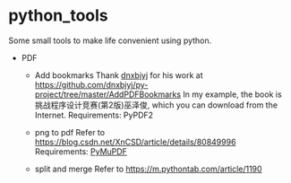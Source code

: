 # python_tools
Some small tools to make life convenient using python.

- PDF
    - Add bookmarks
    Thank [dnxbjyj](https://github.com/dnxbjyj) for his work at https://github.com/dnxbjyj/py-project/tree/master/AddPDFBookmarks 
    In my example, the book is  挑战程序设计竞赛(第2版)巫泽俊, which you can download from the Internet.
    Requirements: PyPDF2

    - png to pdf
    Refer to https://blog.csdn.net/XnCSD/article/details/80849996
    Requirements: [PyMuPDF](https://pymupdf.readthedocs.io/en/latest/)

    - split and merge
    Refer to https://m.pythontab.com/article/1190





  	